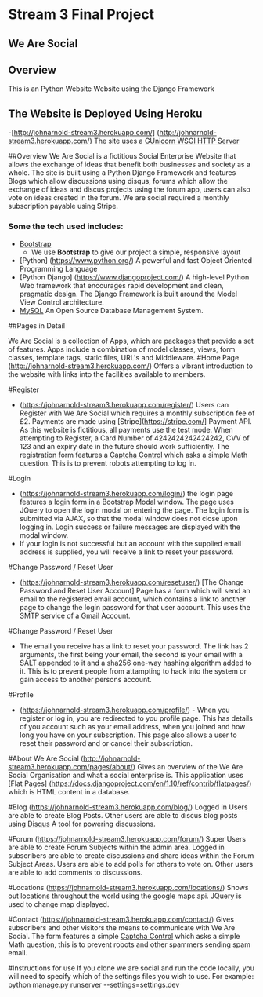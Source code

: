 # Stream 3 Final Project

## We Are Social
 
## Overview
 
This is an Python Website Website using the Django Framework
## The Website is Deployed Using Heroku
-[http://johnarnold-stream3.herokuapp.com/] (http://johnarnold-stream3.herokuapp.com/)  The site uses a [GUnicorn WSGI HTTP Server](http://gunicorn.org/)

##Overview
We Are Social is a fictitious Social Enterprise Website that allows the exchange of ideas that benefit both businesses and society as a whole.  The site is built using a Python Django Framework and features Blogs which allow discussions using disqus, forums which allow the exchange of ideas and discus projects using the forum app, users can also vote on ideas created in the forum.
We are social required a monthly subscription payable using Stripe.
 
### Some the tech used includes:
- [Bootstrap](http://getbootstrap.com/)
    - We use **Bootstrap** to give our project a simple, responsive layout
- [Python] (https://www.python.org/) A powerful and fast Object Oriented Programming Language
- [Python Django] (https://www.djangoproject.com/) A high-level Python Web framework that encourages rapid development and clean, pragmatic design.  The Django Framework is built around the Model View Control architecture.
- [MySQL](https://www.mysql.com/) An Open Source Database Management System.


##Pages in Detail

We Are Social is a collection of Apps, which are packages that provide a set of features.  Apps include a combination of model classes, views, form classes, template tags, static files, URL's and Middleware.
#Home Page
(http://johnarnold-stream3.herokuapp.com/) Offers a vibrant introduction to the website with links into the facilities available to members.

#Register
- (https://johnarnold-stream3.herokuapp.com/register/) Users can Register with We Are Social which requires a monthly subscription fee of £2.
Payments are made using [Stripe](https://stripe.com/] Payment API.  As this website is fictitious, all payments use the test mode.  When attempting to Register, a Card Number of 4242424242424242, CVV of 123 and an expiry date in the future should work sufficiently.
The registration form features a [Captcha Control](https://djangopackages.org/packages/p/django-simple-math-captcha/) which asks a simple Math question.  This is to prevent robots attempting to log in.

#Login
- (https://johnarnold-stream3.herokuapp.com/login/) the login page features a login form in a Bootstrap Modal window.  The page uses JQuery to open the login modal on entering the page.  The login form is submitted via AJAX, so that the modal window does not close upon logging in.  Login success or failure messages are displayed with the modal window.
- If your login is not successful but an account with the supplied email address is supplied, you will receive a link to reset your password.

#Change Password / Reset User
- (https://johnarnold-stream3.herokuapp.com/resetuser/) [The Change Password and Reset User Account] Page has a form which will send an email to the registered email account, which contains a link to another page to change the login password for that user account. This uses the SMTP service of a Gmail Account.

#Change Password / Reset User
- The email you receive has a link to reset your password.  The link has 2 arguments, the first being your email, the second is your email with a SALT appended to it and a sha256 one-way hashing algorithm added to it.  This is to prevent people from attampting to hack into the system or gain access to another persons account.

#Profile
- (https://johnarnold-stream3.herokuapp.com/profile/) - When you register or log in, you are redirected to you profile page.  This has details of you account such as your email address, when you joined and how long you have on your subscription.  This page also allows a user to reset their password and or cancel their subscription.

#About We Are Social
(http://johnarnold-stream3.herokuapp.com/pages/about/) Gives an overview of the We Are Social Organisation and what a social enterprise is.  This application uses [Flat Pages] (https://docs.djangoproject.com/en/1.10/ref/contrib/flatpages/) which is HTML content in a database.

#Blog
(https://johnarnold-stream3.herokuapp.com/blog/) Logged in Users are able to create Blog Posts.  Other users are able to discus blog posts using [Disqus](https://disqus.com/) A tool for powering discussions.

#Forum
(https://johnarnold-stream3.herokuapp.com/forum/) Super Users are able to create Forum Subjects within the admin area.  Logged in subscribers are able to create discussions and share ideas within the Forum Subject Areas.  Users are able to add polls for others to vote on.  Other users are able to add comments to discussions.

#Locations
(https://johnarnold-stream3.herokuapp.com/locations/) Shows out locations throughout the world using the google maps api.  JQuery is used to change map displayed.

#Contact
(https://johnarnold-stream3.herokuapp.com/contact/) Gives subscribers and other visitors the means to communicate with We Are Social.  The form features a simple [Captcha Control](https://djangopackages.org/packages/p/django-simple-math-captcha/) which asks a simple Math question, this is to prevent robots and other spammers sending spam email.

#Instructions for use
If you clone we are social and run the code locally, you will need to specify which of the settings files you wish to use. For example: python manage.py runserver --settings=settings.dev